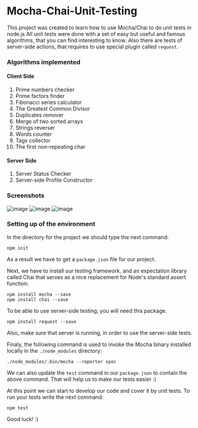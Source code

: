 # Mocha-Chai-Unit-Testing
This project was created to learn how to use Mocha/Chai to do unit tests in node.js 
All unit tests were done with a set of easy but useful and famous algorithms, that you can find interesting to know. Also there are tests of server-side actions, that requires to use special plugin called `request`.

### Algorithms implemented
#### Client Side
1. Prime numbers checker
2. Prime factors finder
3. Fibonacci series calculator
4. The Greatest Common Divisor
5. Duplicates remover
6. Merge of two sorted arrays
7. Strings reverser
8. Words counter
9. Tags collector
10. The first non-repeating char

#### Server Side
1. Server Status Checker
2. Server-side Profile Constructor

### Screenshots
![image](https://user-images.githubusercontent.com/26466644/27201357-aefa86d6-521d-11e7-8ac4-49b8d6210319.png)
![image](https://user-images.githubusercontent.com/26466644/27201385-d20cdda4-521d-11e7-8e3a-8f5fb51225a9.png)
![image](https://user-images.githubusercontent.com/26466644/27658590-d9026740-5c50-11e7-9b81-d5265e36e693.png)

### Setting up of the environment
In the directory for the project we should type the next command:
```
npm init
```

As a result we have to get a `package.json` file for our project.

Next, we have to install our testing framework, and an expectation library called Chai that serves as a nice replacement for Node's standard assert function:
```
npm install mocha --save
npm install chai --save
```
To be able to use server-side testing, you will need this package. 
```
npm install request --save
```
Also, make sure that server is running, in order to use the server-side tests.


Finaly, the following command is used to invoke the Mocha binary installed locally in the `./node_modules` directory:
```
./node_modules/.bin/mocha --reporter spec
```

We can also update the `test` command in our `package.json` to contain the above command. That will help us to make our tests easier :)

At this point we can start to develop our code and cover it by unit tests. To run your tests write the next command:
```
npm test
```

Good luck! :)
